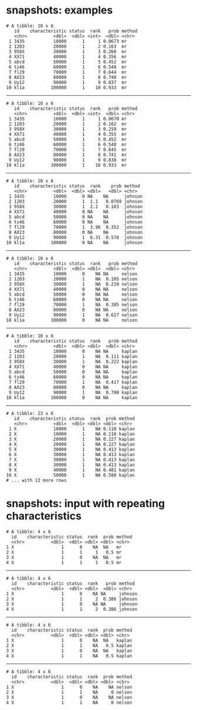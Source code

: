 # snapshots: examples

    # A tibble: 10 x 6
       id    characteristic status  rank   prob method
       <chr>          <dbl>  <dbl> <int>  <dbl> <chr> 
     1 3435           10000      1     1 0.0673 mr    
     2 1203           20000      1     2 0.163  mr    
     3 958X           30000      1     3 0.260  mr    
     4 XX71           40000      1     4 0.356  mr    
     5 abcd           50000      1     5 0.452  mr    
     6 tz46           60000      1     6 0.548  mr    
     7 fl29           70000      1     7 0.644  mr    
     8 AX23           80000      1     8 0.740  mr    
     9 Uy12           90000      1     9 0.837  mr    
    10 kl1a          100000      1    10 0.933  mr    

---

    # A tibble: 10 x 6
       id    characteristic status  rank   prob method
       <chr>          <dbl>  <dbl> <int>  <dbl> <chr> 
     1 3435           10000      1     1 0.0670 mr    
     2 1203           20000      1     2 0.162  mr    
     3 958X           30000      1     3 0.259  mr    
     4 XX71           40000      1     4 0.355  mr    
     5 abcd           50000      1     5 0.452  mr    
     6 tz46           60000      1     6 0.548  mr    
     7 fl29           70000      1     7 0.645  mr    
     8 AX23           80000      1     8 0.741  mr    
     9 Uy12           90000      1     9 0.838  mr    
    10 kl1a          100000      1    10 0.933  mr    

---

    # A tibble: 10 x 6
       id    characteristic status  rank    prob method 
       <chr>          <dbl>  <dbl> <dbl>   <dbl> <chr>  
     1 3435           10000      0 NA    NA      johnson
     2 1203           20000      1  1.1   0.0769 johnson
     3 958X           30000      1  2.2   0.183  johnson
     4 XX71           40000      0 NA    NA      johnson
     5 abcd           50000      0 NA    NA      johnson
     6 tz46           60000      0 NA    NA      johnson
     7 fl29           70000      1  3.96  0.352  johnson
     8 AX23           80000      0 NA    NA      johnson
     9 Uy12           90000      1  6.31  0.578  johnson
    10 kl1a          100000      0 NA    NA      johnson

---

    # A tibble: 10 x 6
       id    characteristic status  rank   prob method
       <chr>          <dbl>  <dbl> <dbl>  <dbl> <chr> 
     1 3435           10000      0    NA NA     nelson
     2 1203           20000      1    NA  0.105 nelson
     3 958X           30000      1    NA  0.210 nelson
     4 XX71           40000      0    NA NA     nelson
     5 abcd           50000      0    NA NA     nelson
     6 tz46           60000      0    NA NA     nelson
     7 fl29           70000      1    NA  0.385 nelson
     8 AX23           80000      0    NA NA     nelson
     9 Uy12           90000      1    NA  0.627 nelson
    10 kl1a          100000      0    NA NA     nelson

---

    # A tibble: 10 x 6
       id    characteristic status  rank   prob method
       <chr>          <dbl>  <dbl> <dbl>  <dbl> <chr> 
     1 3435           10000      0    NA NA     kaplan
     2 1203           20000      1    NA  0.111 kaplan
     3 958X           30000      1    NA  0.222 kaplan
     4 XX71           40000      0    NA NA     kaplan
     5 abcd           50000      0    NA NA     kaplan
     6 tz46           60000      0    NA NA     kaplan
     7 fl29           70000      1    NA  0.417 kaplan
     8 AX23           80000      0    NA NA     kaplan
     9 Uy12           90000      1    NA  0.708 kaplan
    10 kl1a          100000      0    NA NA     kaplan

---

    # A tibble: 23 x 6
       id    characteristic status  rank  prob method
       <chr>          <dbl>  <dbl> <dbl> <dbl> <chr> 
     1 X              10000      1    NA 0.110 kaplan
     2 X              10000      1    NA 0.110 kaplan
     3 X              20000      1    NA 0.227 kaplan
     4 X              20000      1    NA 0.227 kaplan
     5 X              30000      1    NA 0.413 kaplan
     6 X              30000      1    NA 0.413 kaplan
     7 X              30000      1    NA 0.413 kaplan
     8 X              30000      1    NA 0.413 kaplan
     9 X              40000      1    NA 0.481 kaplan
    10 X              50000      1    NA 0.580 kaplan
    # ... with 13 more rows

# snapshots: input with repeating characteristics

    # A tibble: 4 x 6
      id    characteristic status  rank  prob method
      <chr>          <dbl>  <dbl> <dbl> <dbl> <chr> 
    1 X                  1      0    NA  NA   mr    
    2 X                  1      1     1   0.5 mr    
    3 X                  1      0    NA  NA   mr    
    4 X                  1      1     1   0.5 mr    

---

    # A tibble: 4 x 6
      id    characteristic status  rank   prob method 
      <chr>          <dbl>  <dbl> <dbl>  <dbl> <chr>  
    1 X                  1      0    NA NA     johnson
    2 X                  1      1     2  0.386 johnson
    3 X                  1      0    NA NA     johnson
    4 X                  1      1     2  0.386 johnson

---

    # A tibble: 4 x 6
      id    characteristic status  rank  prob method
      <chr>          <dbl>  <dbl> <dbl> <dbl> <chr> 
    1 X                  1      0    NA  NA   kaplan
    2 X                  1      1    NA   0.5 kaplan
    3 X                  1      0    NA  NA   kaplan
    4 X                  1      1    NA   0.5 kaplan

---

    # A tibble: 4 x 6
      id    characteristic status  rank  prob method
      <chr>          <dbl>  <dbl> <dbl> <dbl> <chr> 
    1 X                  1      0    NA    NA nelson
    2 X                  1      1    NA     0 nelson
    3 X                  1      0    NA    NA nelson
    4 X                  1      1    NA     0 nelson

